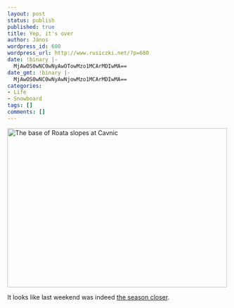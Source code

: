 ```yaml
---
layout: post
status: publish
published: true
title: Yep, it's over
author: János
wordpress_id: 680
wordpress_url: http://www.rusiczki.net/?p=680
date: !binary |-
  MjAwOS0wNC0wNyAwOTowMzo1MCArMDIwMA==
date_gmt: !binary |-
  MjAwOS0wNC0wNyAwNjowMzo1MCArMDIwMA==
categories:
- Life
- Snowboard
tags: []
comments: []
---
```

<p><img src="http://www.rusiczki.net/wp-content/uploads/2009/04/cavnic-roata-the-end-2009.jpg" alt="The base of Roata slopes at Cavnic" title="The base of Roata slopes at Cavnic" width="500" height="362" class="alignnone size-full wp-image-682"/></p>
<p>It looks like last weekend was indeed <a href="http://www.rusiczki.net/2009/04/05/2008-2009-winter-season/">the season closer</a>.</p>

